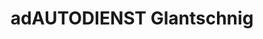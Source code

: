 ---
title: "adAUTODIENST Glantschnig"
url: /judenburg/adautodienst-glantschnig/
shop: Autowerkstatt
---